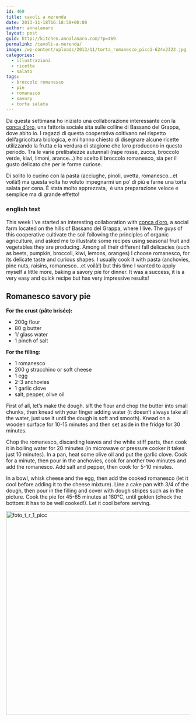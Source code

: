 ```yaml
---
id: 469
title: cavoli a merenda
date: 2013-11-18T16:18:50+00:00
author: annalanaro
layout: post
guid: http://kitchen.annalanaro.com/?p=469
permalink: /cavoli-a-merenda/
image: /wp-content/uploads/2013/11/torta_romanesco_picc1-624x2322.jpg
categories:
  - illustrazioni
  - ricette
  - salato
tags:
  - broccolo romanesco
  - pie
  - romanesco
  - savory
  - torta salata
---
```

Da questa settimana ho iniziato una collaborazione interessante con la<a title="conca d'oro fattoria sociale" href="https://www.facebook.com/concadoro.fattoriasociale?fref=ts" target="_blank"> conca d&#8217;oro</a>, una fattoria sociale sita sulle colline di Bassano del Grappa, dove abito io. I ragazzi di questa cooperativa coltivano nel rispetto dell&#8217;agricoltura biologica, e mi hanno chiesto di disegnare alcune ricette utilizzando la frutta e la verdura di stagione che loro producono in questo periodo. Tra le varie prelibatezze autunnali (rape rosse, zucca, broccolo verde, kiwi, limoni, arance&#8230;) ho scelto il broccolo romanesco, sia per il gusto delicato che per le forme curiose. 
  
Di solito lo cucino con la pasta (acciughe, pinoli, uvetta, romanesco&#8230;et voilà!) ma questa volta ho voluto impegnarmi un po&#8217; di più e farne una torta salata per cena. È stata molto apprezzata,  è una preparazione veloce e semplice ma di grande effetto!

### english text

This week I&#8217;ve started an interesting collaboration with <a title="conca d'oro fattoria sociale" href="https://www.facebook.com/concadoro.fattoriasociale?fref=ts" target="_blank">conca d&#8217;oro</a>, a social farm located on the hills of Bassano del Grappa, where I live. The guys of this cooperative cultivate the soil following the principles of organic agriculture, and asked me to illustrate some recipes using seasonal fruit and vegetables they are producing. Among all their different fall delicacies (such as beets, pumpkin, broccoli, kiwi, lemons, oranges) I choose romanesco, for its delicate taste and curious shapes. I usually cook it with pasta (anchovies, pine nuts, raisins, romanesco&#8230;et voilà!) but this time I wanted to apply myself a little more, baking a savory pie for dinner. It was a success, it is a very easy and quick recipe but has very impressive results! 

## Romanesco savory pie
  
**For the crust (pâte brisée):**
* 200g flour
* 80 g butter
* 1/ glass water
* 1 pinch of salt

**For the filling:**
* 1 romanesco
* 200 g stracchino or soft cheese
* 1 egg
* 2-3 anchovies
* 1 garlic clove
* salt, pepper, olive oil

First of all, let&#8217;s make the dough. sift the flour and chop the butter into small chunks, then knead with your finger adding water (it doesn&#8217;t always take all the water, just use it until the dough is soft and smooth). Knead on a wooden surface for 10-15 minutes and then set aside in the fridge for 30 minutes.

Chop the romanesco, discarding leaves and the white stiff parts, then cook it in boiling water for 20 minutes (in microwave or pressure cooker it takes just 10 minutes). In a pan, heat some olive oil and put the garlic clove. Cook for a minute, then pour in the anchovies, cook for another two minutes and add the romanesco. Add salt and pepper, then cook for 5-10 minutes.

In a bowl, whisk cheese and the egg, then add the cooked romanesco (let it cool before adding it to the cheese mixture). Line a cake pan with 3/4 of the dough, then pour in the filling and cover with dough stripes such as in the picture. Cook the pie for 45-65 minutes at 180°C, until golden (check the bottom: it has to be well cooked!). Let it cool before serving.

<img class="alignnone size-full wp-image-473" alt="foto_t_r_1_picc" src="http://kitchen.annalanaro.com/wp-content/uploads/2013/11/foto_t_r_1_picc.jpg" width="700" height="557" srcset="http://kitchen.annalanaro.com/wp-content/uploads/2013/11/foto_t_r_1_picc.jpg 700w, http://kitchen.annalanaro.com/wp-content/uploads/2013/11/foto_t_r_1_picc-300x238.jpg 300w, http://kitchen.annalanaro.com/wp-content/uploads/2013/11/foto_t_r_1_picc-624x496.jpg 624w" sizes="(max-width: 700px) 100vw, 700px" />